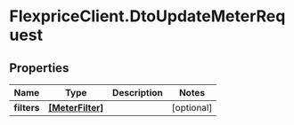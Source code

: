 # FlexpriceClient.DtoUpdateMeterRequest

## Properties

Name | Type | Description | Notes
------------ | ------------- | ------------- | -------------
**filters** | [**[MeterFilter]**](MeterFilter.md) |  | [optional] 


